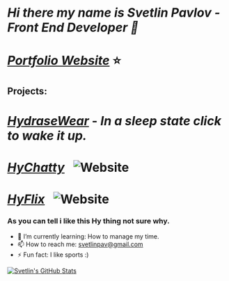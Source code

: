 # *Hi there my name is Svetlin Pavlov - Front End Developer 👋*

# *[Portfolio Website](https://svetlinpav.github.io/svetlinpavlov-portfolio/)* ⭐

## Projects:<br/>
# *[HydraseWear](https://hydrase-wear.herokuapp.com/)* - *In a sleep state click to wake it up.*<br/>
# *[HyChatty](https://hychatty.web.app/)* &nbsp; ![Website](https://img.shields.io/website?down_color=red&down_message=down&style=for-the-badge&up_message=up%20%26%20ready&url=https%3A%2F%2Fhychatty.web.app)<br/>
# *[HyFlix](https://hyflix-f36d7.web.app/)* &nbsp; ![Website](https://img.shields.io/website?down_color=red&down_message=down&style=for-the-badge&up_message=up%20%26%20ready&url=https%3A%2F%2Fhyflix-f36d7.web.app%2F)<br/>

### As you can tell i like this Hy thing not sure why.

- 🌱 I’m currently learning: How to manage my time.
- 📫 How to reach me: svetlinpav@gmail.com
- ⚡ Fun fact: I like sports :)

<a href="https://github.com/SvetlinPav/SvetlinPav"> <img align="center" src="https://github-readme-stats.vercel.app/api?username=SvetlinPav&show_icons=true&line_height=27&count_private=true&title_color=ffffff&text_color=c9cacc&icon_color=ffff00&bg_color=1d1f21" alt="Svetlin's GitHub Stats" /> </a>
